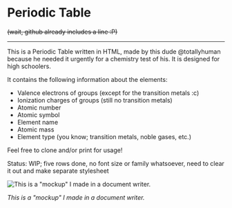 # Periodic Table

~~(wait, github already includes a line :P)~~

------

This is a Periodic Table written in HTML, made by this dude @totallyhuman because he needed it urgently for a chemistry test of his. It is designed for high schoolers.

 It contains the following information about the elements:

- Valence electrons of groups (except for the transition metals :c)
- Ionization charges of groups (still no transition metals)
- Atomic number
- Atomic symbol
- Element name
- Atomic mass
- Element type (you know; transition metals, noble gases, etc.)

Feel free to clone and/or print for usage!

Status: WIP; five rows done, no font size or family whatsoever, need to clear it out and make separate stylesheet

![This is a "mockup" I made in a document writer.](http://i67.tinypic.com/2jd14au.png)

*This is a "mockup" I made in a document writer.*

